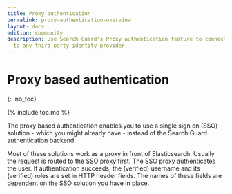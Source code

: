 ```yaml
---
title: Proxy authentication
permalink: proxy-authentication-overview
layout: docs
edition: community
description: Use Search Guard's Proxy authentication feature to connect Elasticsearch
  to any third-party identity provider.
---
```

<!---
Copyright 2022 floragunn GmbH
-->

# Proxy based authentication
{: .no_toc}

{% include toc.md %}

The proxy based authentication enables you to use a single sign on (SSO) solution - which you might already have - instead of the Search Guard authentication backend. 

Most of these solutions work as a proxy in front of Elasticsearch. Usually the request is routed to the SSO proxy first. The SSO proxy authenticates the user. If authentication succeeds, the (verified) username and its (verified) roles are set in HTTP header fields. The names of these fields are dependent on the SSO solution you have in place.
